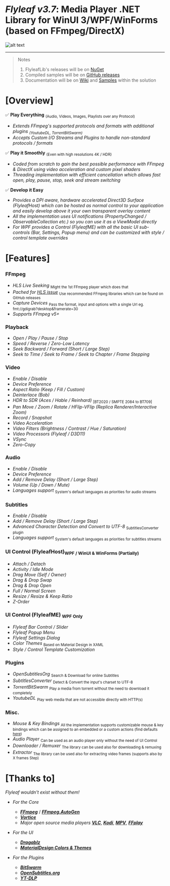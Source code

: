 ﻿# *Flyleaf v3.7*: Media Player .NET Library for WinUI 3/WPF/WinForms (based on FFmpeg/DirectX)

![alt text](Images/Flyleafv3.6.png)

---

>Notes<br/>
>1. FlyleafLib's releases will be on [NuGet](https://www.nuget.org/packages?q=flyleaf)
>2. Compiled samples will be on [GitHub releases](https://github.com/SuRGeoNix/Flyleaf/releases)
>3. Documentation will be on [Wiki](https://github.com/SuRGeoNix/Flyleaf/wiki) and [Samples](https://github.com/SuRGeoNix/Flyleaf/tree/master/Samples) within the solution

# [Overview]

✅ **Play Everything** <sub>(Audio, Videos, Images, Playlists over any Protocol)</sub>

- *Extends FFmpeg's supported protocols and formats with additional plugins <sub>(YoutubeDL, TorrentBitSwarm)</sub>*
- *Accepts Custom I/O Streams and Plugins to handle non-standard protocols / formats*
	
✅ **Play it Smoothly** <sub>(Even with high resolutions 4K / HDR)</sub>

- *Coded from scratch to gain the best possible performance with FFmpeg & DirectX using video acceleration and custom pixel shaders*
- *Threading implementation with efficient cancellation which allows fast open, play, pause, stop, seek and stream switching*
	
✅ **Develop it Easy**

- *Provides a DPI aware, hardware accelerated Direct3D Surface (FlyleafHost) which can be hosted as normal control to your application and easily develop above it your own transparent overlay content*
- *All the implementation uses UI notifications (PropertyChanged / ObservableCollection etc.) so you can use it as a ViewModel directly*    
- *For WPF provides a Control (FlyleafME) with all the basic UI sub-controls (Bar, Settings, Popup menu) and can be customized with style / control template overrides*

# [Features]

### **FFmpeg**
- *HLS Live Seeking* <sub>Might the 1st FFmpeg player which does that</sub>
- *Pached for [HLS issue](https://patchwork.ffmpeg.org/project/ffmpeg/list/?series=1018)* <sub>Use recommended FFmpeg libraries which can be found on GitHub releases</sub>
- *Capture Devices* <sub>Pass the format, input and options with a single Url eg. fmt://gdigrab?desktop&framerate=30</sub>
- *Supports FFmpeg v5+*

### **Playback**
- *Open / Play / Pause / Stop*
- *Speed / Reverse / Zero-Low Latency*
- *Seek Backward / Forward (Short / Large Step)*
- *Seek to Time / Seek to Frame / Seek to Chapter / Frame Stepping*

### **Video**
- *Enable / Disable*
- *Device Preference*
- *Aspect Ratio (Keep / Fill / Custom)*
- *Deinterlace (Bob)*
- *HDR to SDR (Aces / Hable / Reinhard)* <sub>[BT2020 / SMPTE 2084 to BT709]</sub>
- *Pan Move / Zoom / Rotate / HFlip-VFlip (Replica Renderer/Interactive Zoom)*
- *Record / Snapshot*
- *Video Acceleration*
- *Video Filters (Brightness / Contrast / Hue / Saturation)*
- *Video Processors (Flyleaf / D3D11)*
- *VSync*
- *Zero-Copy*

### **Audio**
- *Enable / Disable*
- *Device Preference*
- *Add / Remove Delay (Short / Large Step)*
- *Volume (Up / Down / Mute)*
- *Languages support* <sub>System's default languages as priorities for audio streams</sub>

### **Subtitles**
- *Enable / Disable*
- *Add / Remove Delay (Short / Large Step)*
- *Advanced Character Detection and Convert to UTF-8* <sub>SubtitlesConverter plugin</sub>
- *Languages support* <sub>System's default languages as priorities for subtitles streams</sub>

### **UI Control (FlyleafHost)**<sub>WPF / WinUI &amp; WinForms (Partially)</sub>
- *Attach / Detach*
- *Activity / Idle Mode*
- *Drag Move (Self / Owner)*
- *Drag & Drop Swap*
- *Drag & Drop Open*
- *Full / Normal Screen*
- *Resize / Resize & Keep Ratio*
- *Z-Order*

### **UI Control (FlyleafME)** <sub>WPF Only</sub>
- *Flyleaf Bar Control / Slider*
- *Flyleaf Popup Menu*
- *Flyleaf Settings Dialog*
- *Color Themes* <sub>Based on Material Design in XAML</sub>
- *Style / Control Template Customization*

### **Plugins**
- *OpenSubtitlesOrg* <sub>Search & Download for online Subtitles</sub>
- *SubtitlesConverter* <sub>Detect & Convert the input's charset to UTF-8</sub>
- *TorrentBitSwarm* <sub>Play a media from torrent without the need to download it completely</sub>
- *YoutubeDL* <sub>Play web media that are not accessible directly with HTTP(s)</sub>

### Misc.
- *Mouse & Key Bindings* <sub>All the implementation supports customizable mouse & key bindings which can be assigned to an embedded or a custom actions (find defaults [here](https://github.com/SuRGeoNix/Flyleaf/wiki/Player-(Key-&-Mouse-Bindings)))</sub>
- *Audio Player* <sub>Can be used as an audio player only without the need of UI Control</sub>
- *Downloader / Remuxer* <sub>The library can be used also for downloading & remuxing</sub>
- *Extractor* <sub>The library can be used also for extracting video frames (supports also by X frames Step)</sub>

# [Thanks to]

*Flyleaf wouldn't exist without them!*

* *For the Core*
  * ***[FFmpeg](http://ffmpeg.org/)*** / ***[FFmpeg.AutoGen](https://github.com/Ruslan-B/FFmpeg.AutoGen/)***
  * ***[Vortice](https://github.com/amerkoleci/Vortice.Windows)***
  * *Major open source media players* ***[VLC](https://github.com/videolan/vlc)***, ***[Kodi](https://github.com/xbmc/xbmc)***, ***[MPV](https://github.com/mpv-player/mpv)***, ***[FFplay](https://github.com/FFmpeg/FFmpeg/blob/master/fftools/ffplay.c)***

* *For the UI*
  * ***[Dragablz](https://github.com/ButchersBoy/Dragablz)***
  * ***[MaterialDesign Colors & Themes](https://github.com/MaterialDesignInXAML/MaterialDesignInXamlToolkit/)***

* *For the Plugins*
  * ***[BitSwarm](https://github.com/SuRGeoNix/BitSwarm)***
  * ***[OpenSubtitles.org](https://www.opensubtitles.org/)***
  * ***[YT-DLP](https://github.com/yt-dlp/yt-dlp)***